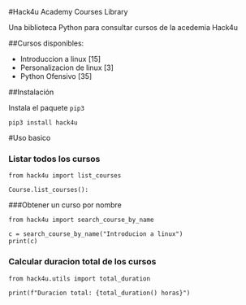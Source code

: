 #Hack4u Academy Courses Library

Una biblioteca Python para consultar cursos de la acedemia Hack4u

##Cursos disponibles:

- Introduccion a linux [15]
- Personalizacion de linux [3]
- Python Ofensivo [35]

##Instalación

Instala el paquete `pip3`

```python3
pip3 install hack4u
```
#Uso basico

### Listar todos los cursos

```python3
from hack4u import list_courses

Course.list_courses():
```

###Obtener un curso por nombre
```python3
from hack4u import search_course_by_name

c = search_course_by_name("Introducion a linux")
print(c)
```

### Calcular duracion total de los cursos

```python3
from hack4u.utils import total_duration

print(f"Duracion total: {total_duration() horas}")
```


